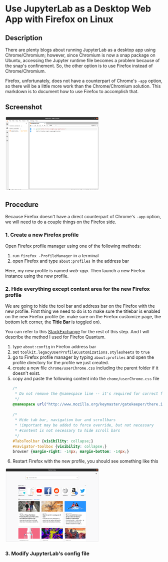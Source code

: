 # Use JupyterLab as a Desktop Web App with Firefox on Linux

## Description
There are plenty blogs about running JupyterLab as a desktop app using Chrome/Chromium; however, since Chromium is now a snap package on Ubuntu, accessing the Jupyter runtime file becomes a problem because of the snap's confinement. So, the other option is to use Firefox instead of Chrome/Chromium.

Firefox, unfortunately, does not have a counterpart of Chrome's `-app` option, so there will be a little more work than the Chrome/Chromium solution. This markdown is to document how to use Firefox to accomplish that.

## Screenshot
<img src="jupyterlab.png" width="300">

## Procedure

Because Firefox doesn't have a direct counterpart of Chrome's `-app` option, we will need to do a couple things on the Firefox side. 

### 1. Create a new Firefox profile

Open Firefox profile manager using one of the following methods:
    
  1. run `firefox -ProfileManager` in a terminal
  2. open Firefox and type `about:profiles` in the address bar

Here, my new profile is named *web-app*. Then launch a new Firefox instance using the new profile. 

### 2. Hide everything except content area for the new Firefox profile
We are going to hide the tool bar and address bar on the Firefox with the new profile. First thing we need to do is to make sure the titlebar is enabled on the new Firefox profile (ie. make sure on the Firefox customize page, the bottom left corner, the **Title Bar** is toggled on).

You can refer to this [StackExchange](https://superuser.com/questions/977912/firefox-hide-everything-except-content-area-of-the-browser/1269912#1269912) for the rest of this step. And I will describe the method I used for Firefox Quantum.
  1. type `about:config` in Firefox address bar
  2. set `toolkit.legacyUserProfileCustomizations.stylesheets` to `true`
  3. go to Firefox profile manager by typing `about:profiles` and open the profile directory for the profile we just created.
  4. create a new file `chrome/userChrome.css` including the parent folder if it doesn't exist.
  5. copy and paste the following content into the `chome/userChrome.css` file
      ```css
      /*
       * Do not remove the @namespace line -- it's required for correct functioning
       */
      @namespace url("http://www.mozilla.org/keymaster/gatekeeper/there.is.only.xul"); /* set default namespace to XUL */

      /*
       * Hide tab bar, navigation bar and scrollbars
       * !important may be added to force override, but not necessary
       * #content is not necessary to hide scroll bars
       */
      #TabsToolbar {visibility: collapse;}
      #navigator-toolbox {visibility: collapse;}
      browser {margin-right: -14px; margin-bottom: -14px;}
      ```
  6. Restart Firefox with the new profile, you should see something like this
  <img src="firefox-single-page.png" width="300">

  
### 3. Modify JupyterLab's config file
  
